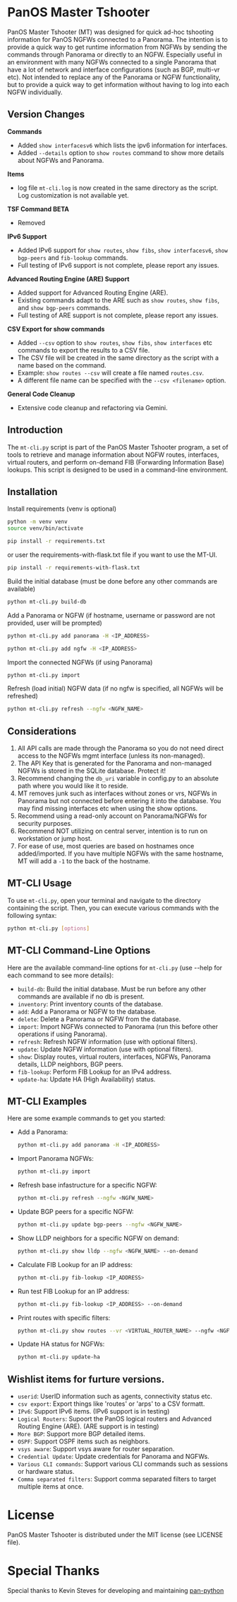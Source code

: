# PanOS Master Tshooter

PanOS Master Tshooter (MT) was designed for quick ad-hoc tshooting information for PanOS NGFWs connected to a Panorama.  The intention is to provide a quick way to get runtime information from NGFWs by sending the commands through Panorama or directly to an NGFW.  Especially useful in an environment with many NGFWs connected to a single Panorama that have a lot of network and interface configurations (such as BGP, multi-vr etc).  Not intended to replace any of the Panorama or NGFW functionality, but to provide a quick way to get information without having to log into each NGFW individually.

## Version Changes

**Commands**
- Added `show interfacesv6` which lists the ipv6 information for interfaces.
- Added `--details` option to `show routes` command to show more details about NGFWs and Panorama.

**Items**
- log file `mt-cli.log` is now created in the same directory as the script.  Log customization is not available yet.

**TSF Command BETA**
- Removed

**IPv6 Support**
- Added IPv6 support for `show routes`, `show fibs`, `show interfacesv6`, `show bgp-peers` and `fib-lookup` commands.
- Full testing of IPv6 support is not complete, please report any issues.

**Advanced Routing Engine (ARE) Support**
- Added support for Advanced Routing Engine (ARE).
- Existing commands adapt to the ARE such as `show routes`, `show fibs`, and `show bgp-peers` commands.
- Full testing of ARE support is not complete, please report any issues.

**CSV Export for show commands**
- Added `--csv` option to `show routes`, `show fibs`, `show interfaces` etc commands to export the results to a CSV file.
- The CSV file will be created in the same directory as the script with a name based on the command.
- Example: `show routes --csv` will create a file named `routes.csv`. 
- A different file name can be specified with the `--csv <filename>` option.

**General Code Cleanup**
- Extensive code cleanup and refactoring via Gemini.

## Introduction

The `mt-cli.py` script is part of the PanOS Master Tshooter program, a set of tools to retrieve and manage information about NGFW routes, interfaces, virtual routers, and perform on-demand FIB (Forwarding Information Base) lookups. This script is designed to be used in a command-line environment.

## Installation

Install requirements (venv is optional)
```bash
python -m venv venv
source venv/bin/activate

pip install -r requirements.txt
```
or user the requirements-with-flask.txt file if you want to use the MT-UI.
```bash
pip install -r requirements-with-flask.txt
```


Build the initial database (must be done before any other commands are available)
```bash
python mt-cli.py build-db
```

Add a Panorama or NGFW (if hostname, username or password are not provided, user will be prompted)
```bash
python mt-cli.py add panorama -H <IP_ADDRESS>
```
```bash
python mt-cli.py add ngfw -H <IP_ADDRESS>
```

Import the connected NGFWs (if using Panorama)
```bash
python mt-cli.py import
```

Refresh (load initial) NGFW data (if no ngfw is specified, all NGFWs will be refreshed)
```bash
python mt-cli.py refresh --ngfw <NGFW_NAME>
```

## Considerations
1. All API calls are made through the Panorama so you do not need direct access to the NGFWs mgmt interface (unless its non-managed).
2. The API Key that is generated for the Panorama and non-managed NGFWs is stored in the SQLite database.  Protect it!
3. Recommend changing the `db_uri` variable in config.py to an absolute path where you would like it to reside.
4. MT removes junk such as interfaces without zones or vrs, NGFWs in Panorama but not connected before entering it into the database.  You may find missing interfaces etc when using the show options.
5. Recommend using a read-only account on Panorama/NGFWs for security purposes.
6. Recommend NOT utilizing on central server, intention is to run on workstation or jump host.
7. For ease of use, most queries are based on hostnames once added/imported.  If you have multiple NGFWs with the same hostname, MT will add a `-1` to the back of the hostname.

## MT-CLI Usage
To use `mt-cli.py`, open your terminal and navigate to the directory containing the script. Then, you can execute various commands with the following syntax:

```bash
python mt-cli.py [options]
```

## MT-CLI Command-Line Options

Here are the available command-line options for `mt-cli.py` (use --help for each command to see more details):

- `build-db`: Build the initial database. Must be run before any other commands are available if no db is present.
- `inventory`: Print inventory counts of the database.
- `add`: Add a Panorama or NGFW to the database.
- `delete`: Delete a Panorama or NGFW from the database.
- `import`: Import NGFWs connected to Panorama (run this before other operations if using Panorama).
- `refresh`: Refresh NGFW information (use with optional filters).
- `update`: Update NGFW information (use with optional filters).
- `show`: Display routes, virtual routers, interfaces, NGFWs, Panorama details, LLDP neighbors, BGP peers.
- `fib-lookup`: Perform FIB Lookup for an IPv4 address.
- `update-ha`: Update HA (High Availability) status.

## MT-CLI Examples

Here are some example commands to get you started:

- Add a Panorama:
  ```bash
  python mt-cli.py add panorama -H <IP_ADDRESS>
  ```

- Import Panorama NGFWs:
  ```bash
  python mt-cli.py import
  ```

- Refresh base infastructure for a specific NGFW:
  ```bash
  python mt-cli.py refresh --ngfw <NGFW_NAME>
  ```

- Update BGP peers for a specific NGFW:
  ```bash
  python mt-cli.py update bgp-peers --ngfw <NGFW_NAME>
  ```

- Show LLDP neighbors for a specific NGFW on demand:
  ```bash
  python mt-cli.py show lldp --ngfw <NGFW_NAME> --on-demand
  ```

- Calculate FIB Lookup for an IP address:
  ```bash
  python mt-cli.py fib-lookup <IP_ADDRESS>
  ```

- Run test FIB Lookup for an IP address:
  ```bash
  python mt-cli.py fib-lookup <IP_ADDRESS> --on-demand
  ```

- Print routes with specific filters:
  ```bash
  python mt-cli.py show routes --vr <VIRTUAL_ROUTER_NAME> --ngfw <NGFW_NAME> --dst <DESTINATION_FILTER> --flag <FLAGS>
  ```

- Update HA status for NGFWs:
  ```bash
  python mt-cli.py update-ha
  ```

## Wishlist items for furture versions.
- `userid`: UserID information such as agents, connectivity status etc.
- `csv export`: Export things like 'routes' or 'arps' to a CSV formatt.
- `IPv6`: Support IPv6 items. (IPv6 support is in testing)
- `Logical Routers`: Supoort the PanOS logical routers and Advanced Routing Engine (ARE). (ARE support is in testing)
- `More BGP`: Support more BGP detailed items.
- `OSPF`: Support OSPF items such as neighbors.
- `vsys aware`: Support vsys aware for router separation.
- `Credential Update`: Update credentials for Panorama and NGFWs.
- `Various CLI commands`: Support various CLI commands such as sessions or hardware status.
- `Comma separated filters`: Support comma separated filters to target multiple items at once.

# License

PanOS Master Tshooter is distributed under the MIT license (see LICENSE file).

# Special Thanks

Special thanks to Kevin Steves for developing and maintaining [pan-python](https://github.com/kevinsteves/pan-python/tree/master)
